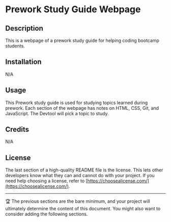 # Prework Study Guide Webpage

## Description

This is a webpage of a prework study guide for helping coding bootcamp students.

## Installation

N/A

## Usage

This Prework study guide is used for studying topics learned during prework. Each section of the webpage has notes on HTML, CSS, Git, and JavaScript. The Devtool will pick a topic to study.

## Credits

N/A

## License

The last section of a high-quality README file is the license. This lets other developers know what they can and cannot do with your project. If you need help choosing a license, refer to [https://choosealicense.com/](https://choosealicense.com/).

---

🏆 The previous sections are the bare minimum, and your project will ultimately determine the content of this document. You might also want to consider adding the following sections.


